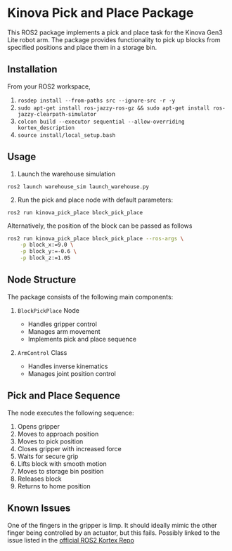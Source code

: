 # Kinova Pick and Place Package

This ROS2 package implements a pick and place task for the Kinova Gen3 Lite robot arm. The package provides functionality to pick up blocks from specified positions and place them in a storage bin.

## Installation

From your ROS2 workspace,

1. `rosdep install --from-paths src --ignore-src -r -y`
2. `sudo apt-get install ros-jazzy-ros-gz && sudo apt-get install ros-jazzy-clearpath-simulator`
3. `colcon build --executor sequential --allow-overriding kortex_description`
4. `source install/local_setup.bash `

## Usage

1. Launch the warehouse simulation

`ros2 launch warehouse_sim launch_warehouse.py`

2. Run the pick and place node with default parameters:

`ros2 run kinova_pick_place block_pick_place`

Alternatively, the position of the block can be passed as follows

```bash
ros2 run kinova_pick_place block_pick_place --ros-args \
    -p block_x:=9.0 \
    -p block_y:=-0.6 \
    -p block_z:=1.05
```

## Node Structure

The package consists of the following main components:

1. `BlockPickPlace` Node
   - Handles gripper control
   - Manages arm movement
   - Implements pick and place sequence

2. `ArmControl` Class
   - Handles inverse kinematics
   - Manages joint position control

## Pick and Place Sequence

The node executes the following sequence:

1. Opens gripper
2. Moves to approach position
3. Moves to pick position
4. Closes gripper with increased force
5. Waits for secure grip
6. Lifts block with smooth motion
7. Moves to storage bin position
8. Releases block
9. Returns to home position

## Known Issues

One of the fingers in the gripper is limp. It should ideally mimic the other finger being controlled by an actuator, but this fails. Possibly linked to the issue listed in the [official ROS2 Kortex Repo](https://github.com/Kinovarobotics/ros2_kortex/tree/main?tab=readme-ov-file#gazebo-and-mimic-joints)
